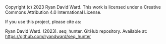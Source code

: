 Copyright (c) 2023 Ryan David Ward. This work is licensed under a Creative Commons Attribution 4.0 International License.

If you use this project, please cite as:

Ryan David Ward. (2023). seq_hunter. GitHub repository. Available at: https://github.com/ryandward/seq_hunter
